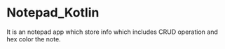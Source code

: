 # Notepad_Kotlin
It is an notepad app which store info which includes CRUD operation and hex color the note. 
